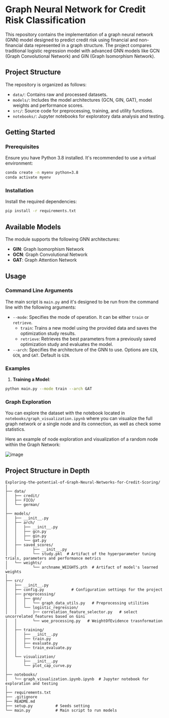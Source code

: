 # Graph Neural Network for Credit Risk Classification

This repository contains the implementation of a graph neural network (GNN) model designed to predict credit risk using financial and non-financial data represented in a graph structure. The project compares traditional logistic regression model with advanced GNN models like GCN (Graph Convolutional Network) and GIN (Graph Isomorphism Network).

## Project Structure

The repository is organized as follows:

- `data/`: Contains raw and processed datasets.
- `models/`: Includes the model architectures (GCN, GIN, GAT), model weights and performance scores.
- `src/`: Source code for preprocessing, training, and utility functions.
- `notebooks/`: Jupyter notebooks for exploratory data analysis and testing.

## Getting Started

### Prerequisites

Ensure you have Python 3.8 installed. It's recommended to use a virtual environment:

```bash
conda create -n myenv python=3.8
conda activate myenv
```

### Installation
Install the required dependencies:

```bash
pip install -r requirements.txt
```
## Available Models

The module supports the following GNN architectures:
- **GIN**: Graph Isomorphism Network
- **GCN**: Graph Convolutional Network
- **GAT**: Graph Attention Network

## Usage

### Command Line Arguments

The main script is `main.py` and it's designed to be run from the command line with the following arguments:

- `--mode`: Specifies the mode of operation. It can be either `train` or `retrieve`.
  - `train`: Trains a new model using the provided data and saves the optimization study results.
  - `retrieve`: Retrieves the best parameters from a previously saved optimization study and evaluates the model.
- `--arch`: Specifies the architecture of the GNN to use. Options are `GIN`, `GCN`, and `GAT`. Default is `GIN`.

### Examples

1. **Training a Model**:
```bash
python main.py --mode train --arch GAT
```

### Graph Exploration

You can explore the dataset with the notebook located in `notebooks/graph_visualization.ipynb` where you can visualize the full graph network or a single node and its connection, as well as check some statistics.

Here an example of node exploration and visualization of a random node within the Graph Network:

![image](https://drive.google.com/uc?export=view&id=1MzYSArbVbwc9o34fMKVRS0fE6Dml40gj)


## Project Structure in Depth

```
Exploring-the-potential-of-Graph-Neural-Networks-for-Credit-Scoring/
│
├── data/
│   ├── credit/
│   ├── FICO/
│   └── german/
│
├── models/
│   ├── __init__.py
│   ├── arch/
│   │   ├── __init__.py
│   │   ├── gcn.py
│   │   ├── gin.py
│   │   └── gat.py           
│   ├── saved_scores/
│   │       ├── __init__.py
│   │       └── study.pkl  # Artifact of the hyperparameter tuning trials, parameters and performance metrics
│   └── weights/
│           └── archname_WEIGHTS.pth  # Artifact of model's learned weights 
│
├── src/
│   ├── __init__.py
│   ├── config.py            # Configuration settings for the project
│   ├── preprocessing/
│   │   ├── gnn/
│   │   │   └── graph_data_utils.py   # Preprocessing utilities
│   │   └── logistic_regression/
│   │       ├── correlation_feature_selector.py   # select uncorrelated features based on Gini
│   │       └── woe_processing.py   # WeightOfEvidence trasnformation
│   │
│   ├── training/
│   │   ├── __init__.py
│   │   ├── train.py
│   │   ├── evaluate.py
│   │   └── train_evaluate.py
│   │
│   └── visualization/
│       ├── __init__.py
│       └── plot_cap_curve.py
│
├── notebooks/
│   └── graph_visualization.ipynb.ipynb  # Jupyter notebook for exploration and testing
│
├── requirements.txt
├── .gitignore
├── README.md
├── setup.py          # Seeds setting
└── main.py           # Main script to run models
```
